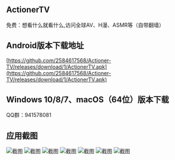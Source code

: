 ## ActionerTV
免费：想看什么就看什么,访问全球AV、H漫、ASMR等（自带翻墙）
## Android版本下载地址
[https://github.com/2584617568/Actioner-TV/releases/download/1/ActionerTV.apk](https://github.com/2584617568/Actioner-TV/releases/download/1/ActionerTV.apk)

## Windows 10/8/7、macOS（64位）版本下载     
QQ群：941578081

## 应用截图
![截图](https://github.com/2584617568/AV-Hm-ASMR-VPN/blob/master/1541687368127.jpg)
![截图](https://github.com/2584617568/AV-Hm-ASMR-VPN/blob/master/1541687378530.jpg)
![截图](https://github.com/2584617568/AV-Hm-ASMR-VPN/blob/master/1541687391457.jpg)
![截图](https://github.com/2584617568/AV-Hm-ASMR-VPN/blob/master/1541687354602.jpg)
![截图](https://github.com/2584617568/AV-Hm-ASMR-VPN/blob/master/1541687413119.jpg)
![截图](https://github.com/2584617568/AV-Hm-ASMR-VPN/blob/master/1541687426301.jpg)
![截图](https://github.com/2584617568/AV-Hm-ASMR-VPN/blob/master/1541687334148.jpg)
